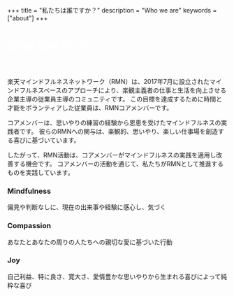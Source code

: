+++
title = "私たちは誰ですか？"
description = "Who we are"
keywords = ["about"]
+++

<div class="jumbotron-about">
   <div class="container">
        <h1 class="text-center" style="color: white">Who We Are?</h1>
    </div>         
</div>
<br />
<br />
楽天マインドフルネスネットワーク（RMN）は、2017年7月に設立されたマインドフルネスベースのアプローチにより、楽観主義者の仕事と生活を向上させる企業主導の従業員主導のコミュニティです。 この目標を達成するために時間と才能をボランティアした従業員は、RMNコアメンバーです。

コアメンバーは、思いやりの練習の経験から恩恵を受けたマインドフルネスの実践者です。 彼らのRMNへの関与は、楽観的、思いやり、楽しい仕事場を創造する喜びに基づいています。

したがって、RMN活動は、コアメンバーがマインドフルネスの実践を適用し改善する機会です。 コアメンバーの活動を通じて、私たちがRMNとして推進するものを実践しています。

<div class="row">
  <div class="col-sm-4">
    <div class="card">
      <div class="card-body">
        <h3 class="card-title bg-info text-center">Mindfulness</h3>
        <p class="card-text">偏見や判断なしに、現在の出来事や経験に感心し、気づく</p>
      </div>
    </div>
  </div>
  <div class="col-sm-4">
    <div class="card">
      <div class="card-body">
        <h3 class="card-title bg-info text-center">Compassion</h3>
        <p class="card-text">あなたとあなたの周りの人たちへの親切な愛に基づいた行動</p>
      </div>
    </div>
  </div>
  <div class="col-sm-4">
    <div class="card">
      <div class="card-body">
        <h3 class="card-title bg-info text-center">Joy</h3>
        <p class="card-text">自己利益、特に良さ、寛大さ、愛情豊かな思いやりから生まれる喜びによって純粋な喜び</p>
      </div>
    </div>
  </div>
</div>